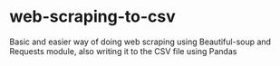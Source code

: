 # web-scraping-to-csv
Basic and easier way of doing web scraping using Beautiful-soup and Requests module, also writing it to the CSV file using Pandas
